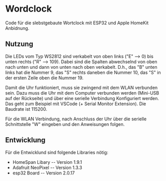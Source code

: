 # Wordclock

Code für die slebstgebaute Wortclock mit ESP32 und Apple HomeKit Anbidnung.

## Nutzung

Die LEDs vom Typ WS2812 sind verkabelt von oben links ("E" --> 0) bis unten rechts ("R" --> 109). Dabei sind die Spalten abwechselnd von oben nach unten und dann von unten nach oben verkabelt. D.h., das "B" unten links hat die Nummer 9, das "S" rechts daneben die Nummer 10, das "S" in der ersten Zeile oben die Nummer 19.

Damit die Uhr funktioniert, muss sie zwingend mit dem WLAN verbunden sein. Dazu muss die Uhr mit dem Computer verbunden werden (Mini-USB auf der Rückseite) und über eine serielle Verbindung Konfiguriert werden. Das geht zum Beispiel mit VSCode (+ Serial Monitor Extension). Die Baudrate ist 115200.

Für die WLAN Verbindung, nach Anschluss der Uhr über die serielle Schnittstelle "W" eingeben und den Anweisungen folgen.

## Entwicklung
Für die Entwicklund sind folgende Libraries nötig:

- HomeSpan Libary -- Version 1.9.1
- Adafruit NeoPixel -- Version 1.3.3
- esp32 Board -- Version 2.0.17